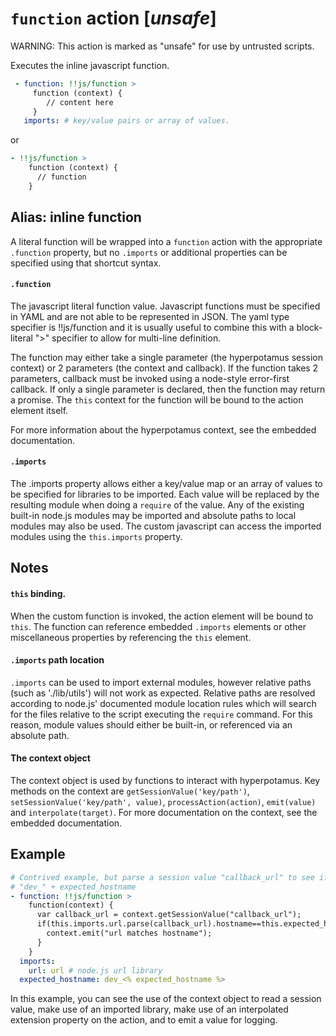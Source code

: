 # `function` action [_unsafe_]
WARNING: This action is marked as "unsafe" for use by untrusted scripts.

Executes the inline javascript function.

```YAML
 - function: !!js/function >
     function (context) {
        // content here
     }
   imports: # key/value pairs or array of values.
```

or

```YAML
- !!js/function >
    function (context) {
      // function
    }
```

## Alias: inline function
A literal function will be wrapped into a `function` action with the appropriate `.function` property, but no `.imports` or additional properties can be specified using that shortcut syntax.

#### `.function`
The javascript literal function value. Javascript functions must be specified in YAML and are not able to be represented in JSON. The yaml type specifier is !!js/function and it is usually useful to combine this with a block-literal ">" specifier to allow for multi-line definition.

The function may either take a single parameter (the hyperpotamus session context) or 2 parameters (the context and callback). If the function takes 2 parameters, callback must be invoked using a node-style error-first callback. If only a single parameter is declared, then the function may return a promise. The `this` context for the function will be bound to the action element itself.

For more information about the hyperpotamus context, see the embedded documentation.

#### `.imports`
The .imports property allows either a key/value map or an array of values to be specified for libraries to be imported. Each value will be replaced by the resulting module when doing a `require` of the value. Any of the existing built-in node.js modules may be imported and absolute paths to local modules may also be used. The custom javascript can access the imported modules using the `this.imports` property.

## Notes
#### `this` binding.
When the custom function is invoked, the action element will be bound to `this`. The function can reference embedded `.imports` elements or other miscellaneous properties by referencing the `this` element.

#### `.imports` path location
`.imports` can be used to import external modules, however relative paths (such as './lib/utils') will not work as expected. Relative paths are resolved according to node.js' documented module location rules which will search for the files relative to the script executing the `require` command. For this reason, module values should either be built-in, or referenced via an absolute path.

#### The context object
The context object is used by functions to interact with hyperpotamus. Key methods on the context are `getSessionValue('key/path')`, `setSessionValue('key/path', value)`, `processAction(action)`, `emit(value)` and `interpolate(target)`. For more documentation on the context, see the embedded documentation.

## Example
```YAML
# Contrived example, but parse a session value "callback_url" to see if the hostname matches
# "dev_" + expected_hostname
- function: !!js/function >
    function(context) {
      var callback_url = context.getSessionValue("callback_url");
      if(this.imports.url.parse(callback_url).hostname==this.expected_hostname) {
        context.emit("url matches hostname");
      }
    }
  imports:
    url: url # node.js url library
  expected_hostname: dev_<% expected_hostname %>
```

In this example, you can see the use of the context object to read a session value, make use of an imported library, make use of an interpolated extension property on the action, and to emit a value for logging.
